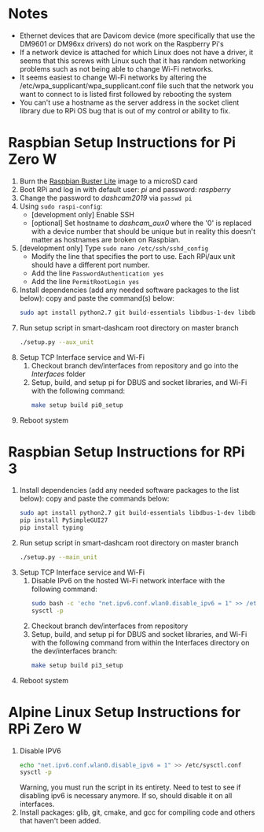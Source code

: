 
# Notes
  - Ethernet devices that are Davicom device (more specifically that use the DM9601 or DM96xx drivers) do not work on the Raspberry Pi's
  - If a network device is attached for which Linux does not have a driver, it seems that this screws with Linux such that it has random networking problems such as not being able to change Wi-Fi networks.
  - It seems easiest to change Wi-Fi networks by altering the /etc/wpa_supplicant/wpa_supplicant.conf file such that the network you want to connect to is listed first followed by rebooting the system
  - You can't use a hostname as the server address in the socket client library due to RPi OS bug that is out of my control or ability to fix.

# Raspbian Setup Instructions for Pi Zero W

1. Burn the [Raspbian Buster Lite](https://www.raspberrypi.org/downloads/raspbian/) image to a microSD card
2. Boot RPi and log in with default user: *pi* and password: *raspberry*
3. Change the password to *dashcam2019* via `passwd pi`
4. Using `sudo raspi-config`:
   * [development only]  Enable SSH
   * [optional] Set hostname to *dashcam_aux0* where the '0' is replaced with a device number that should be unique but in reality this doesn't matter as hostnames are broken on Raspbian.
5. [development only] Type `sudo nano /etc/ssh/sshd_config`
   * Modify the line that specifies the port to use. Each RPi/aux unit should have a different port number.
   * Add the line `PasswordAuthentication yes`
   * Add the line `PermitRootLogin yes`
6. Install dependencies (add any needed software packages to the list below): copy and paste the command(s) below:
   ```sh
   sudo apt install python2.7 git build-essentials libdbus-1-dev libdbus-glib-1-dev uuid-dev 
   ```
7. Run setup script in smart-dashcam root directory on master branch
   ```sh
   ./setup.py --aux_unit
   ```
8. Setup TCP Interface service and Wi-Fi 
   1. Checkout branch dev/interfaces from repository and go into the *Interfaces* folder
   2. Setup, build, and setup pi for DBUS and socket libraries, and Wi-Fi with the following command:
      ```sh
      make setup build pi0_setup 
      ```
9. Reboot system


# Raspbian Setup Instructions for RPi 3
1. Install dependencies (add any needed software packages to the list below): copy and paste the commands below:
   ```sh
   sudo apt install python2.7 git build-essentials libdbus-1-dev libdbus-glib-1-dev uuid-dev
   pip install PySimpleGUI27
   pip install typing
   ```
1. Run setup script in smart-dashcam root directory on master branch
   ```sh
   ./setup.py --main_unit
   ```
1. Setup TCP Interface service and Wi-Fi 
   1. Disable IPv6 on the hosted Wi-Fi network interface with the following command:
      ```sh
      sudo bash -c 'echo "net.ipv6.conf.wlan0.disable_ipv6 = 1" >> /etc/sysctl.conf'
      sysctl -p
      ```
   1. Checkout branch dev/interfaces from repository
   1. Setup, build, and setup pi for DBUS and socket libraries, and Wi-Fi with the following command from within the Interfaces directory on the dev/interfaces branch:
      ```sh
      make setup build pi3_setup 
      ```
1. Reboot system


# Alpine Linux Setup Instructions for RPi Zero W
1. Disable IPV6
    ```sh
    echo "net.ipv6.conf.wlan0.disable_ipv6 = 1" >> /etc/sysctl.conf
    sysctl -p
    ```
    Warning, you must run the script in its entirety.
    Need to test to see if disabling ipv6 is necessary anymore. If so, should disable it on all interfaces.
2. Install packages: glib, git, cmake, and gcc for compiling code and others that haven't been added.
